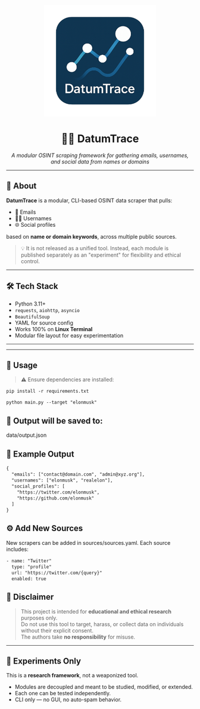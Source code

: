 <p align="center">
  <img src="https://raw.githubusercontent.com/T4tsuk3i/DatumTrace/master/datum.png" width="300" alt="DatumTrace Banner"/>
</p>

<h1 align="center">🕵️‍♂️ DatumTrace</h1>

<p align="center">
  <i>A modular OSINT scraping framework for gathering emails, usernames, and social data from names or domains</i>
</p>

---

## 🧠 About

**DatumTrace** is a modular, CLI-based OSINT data scraper that pulls:

- 📧 Emails  
- 🧑‍💻 Usernames  
- 🌐 Social profiles  

based on **name or domain keywords**, across multiple public sources.

> 💡 It is not released as a unified tool. Instead, each module is published separately as an "experiment" for flexibility and ethical control.

---

## 🛠️ Tech Stack

- Python 3.11+
- `requests`, `aiohttp`, `asyncio`
- `BeautifulSoup`
- YAML for source config
- Works 100% on **Linux Terminal**
- Modular file layout for easy experimentation

---
---

## 🚀 Usage

> ⚠️ Ensure dependencies are installed:

```
pip install -r requirements.txt

```
```
python main.py --target "elonmusk"
```

## 📂 Output will be saved to:

data/output.json

## 📑 Example Output

```
{
  "emails": ["contact@domain.com", "admin@xyz.org"],
  "usernames": ["elonmusk", "realelon"],
  "social_profiles": [
    "https://twitter.com/elonmusk",
    "https://github.com/elonmusk"
  ]
}
```

## ⚙️ Add New Sources
New scrapers can be added in sources/sources.yaml. Each source includes:
```
- name: "Twitter"
  type: "profile"
  url: "https://twitter.com/{query}"
  enabled: true
```
## 📜 Disclaimer

> This project is intended for **educational and ethical research** purposes only.  
> Do not use this tool to target, harass, or collect data on individuals without their explicit consent.  
> The authors take **no responsibility** for misuse.

---

## 🧪 Experiments Only

This is a **research framework**, not a weaponized tool.

- Modules are decoupled and meant to be studied, modified, or extended.  
- Each one can be tested independently.  
- CLI only — no GUI, no auto-spam behavior.




